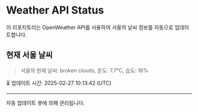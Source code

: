 
# Weather API Status

이 리포지토리는 OpenWeather API를 사용하여 서울의 날씨 정보를 자동으로 업데이트합니다.

## 현재 서울 날씨
> 서울의 현재 날씨: broken clouds, 온도: 7.7°C, 습도: 16%

⏳ 업데이트 시간: 2025-02-27 10:13:42 (UTC)

---
자동 업데이트 봇에 의해 관리됩니다.
